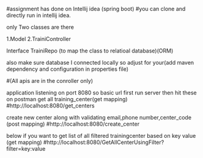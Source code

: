 #assignment has done on Intellij idea (spring boot)
#you can clone and directly run in intellij idea.

only Two classes are there

1.Model 
2.TrainiController 

Interface 
TrainiRepo (to map the class to relatioal database)(ORM)


also make sure database I connected locally so adjust for your(add maven dependency and configuration in properties file)

#(All apis are in the conroller only)

application listening on port 8080
so basic url
 first run server then hit these on postman
get all training_center(get mapping)
#http://localhost:8080/get_centers

create new center along with validating email,phone number,center_code (post mapping)
#http://localhost:8080/create_center

below if you want to get list of all filtered trainingcenter based on key value (get mapping)
#http://localhost:8080/GetAllCenterUsingFilter?filter=key:value









